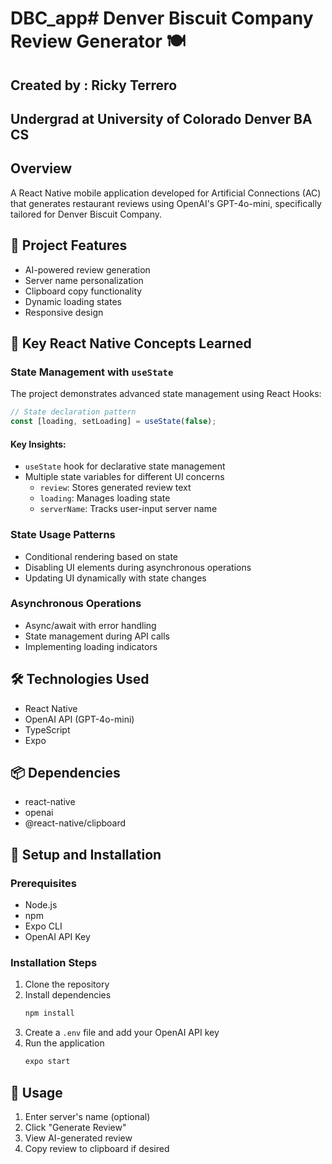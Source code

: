 # DBC_app# Denver Biscuit Company Review Generator 🍽️

## Created by : Ricky Terrero
## Undergrad at University of Colorado Denver BA CS

## Overview
A React Native mobile application developed for Artificial Connections (AC) that generates restaurant reviews using OpenAI's GPT-4o-mini, specifically tailored for Denver Biscuit Company.

## 🚀 Project Features

- AI-powered review generation
- Server name personalization
- Clipboard copy functionality
- Dynamic loading states
- Responsive design

## 🧠 Key React Native Concepts Learned

### State Management with `useState`
The project demonstrates advanced state management using React Hooks:

```typescript
// State declaration pattern
const [loading, setLoading] = useState(false);
```

#### Key Insights:
- `useState` hook for declarative state management
- Multiple state variables for different UI concerns
  - `review`: Stores generated review text
  - `loading`: Manages loading state
  - `serverName`: Tracks user-input server name

### State Usage Patterns
- Conditional rendering based on state
- Disabling UI elements during asynchronous operations
- Updating UI dynamically with state changes

### Asynchronous Operations
- Async/await with error handling
- State management during API calls
- Implementing loading indicators

## 🛠 Technologies Used
- React Native
- OpenAI API (GPT-4o-mini)
- TypeScript
- Expo

## 📦 Dependencies
- react-native
- openai
- @react-native/clipboard

## 🔧 Setup and Installation

### Prerequisites
- Node.js
- npm 
- Expo CLI
- OpenAI API Key

### Installation Steps
1. Clone the repository
2. Install dependencies
   ```bash
   npm install
   ```
3. Create a `.env` file and add your OpenAI API key
4. Run the application
   ```bash
   expo start
   ```


## 📱 Usage
1. Enter server's name (optional)
2. Click "Generate Review"
3. View AI-generated review
4. Copy review to clipboard if desired


